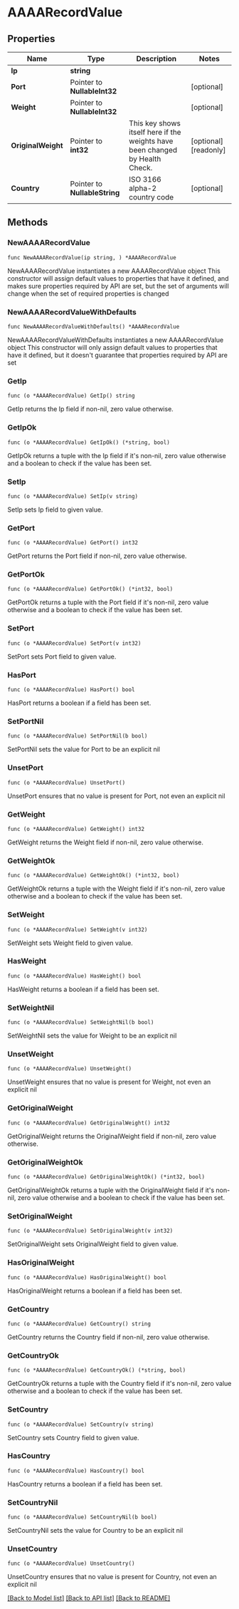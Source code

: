 # AAAARecordValue

## Properties

Name | Type | Description | Notes
------------ | ------------- | ------------- | -------------
**Ip** | **string** |  | 
**Port** | Pointer to **NullableInt32** |  | [optional] 
**Weight** | Pointer to **NullableInt32** |  | [optional] 
**OriginalWeight** | Pointer to **int32** | This key shows itself here if the weights have been changed by Health Check. | [optional] [readonly] 
**Country** | Pointer to **NullableString** | ISO 3166 alpha-2 country code | [optional] 

## Methods

### NewAAAARecordValue

`func NewAAAARecordValue(ip string, ) *AAAARecordValue`

NewAAAARecordValue instantiates a new AAAARecordValue object
This constructor will assign default values to properties that have it defined,
and makes sure properties required by API are set, but the set of arguments
will change when the set of required properties is changed

### NewAAAARecordValueWithDefaults

`func NewAAAARecordValueWithDefaults() *AAAARecordValue`

NewAAAARecordValueWithDefaults instantiates a new AAAARecordValue object
This constructor will only assign default values to properties that have it defined,
but it doesn't guarantee that properties required by API are set

### GetIp

`func (o *AAAARecordValue) GetIp() string`

GetIp returns the Ip field if non-nil, zero value otherwise.

### GetIpOk

`func (o *AAAARecordValue) GetIpOk() (*string, bool)`

GetIpOk returns a tuple with the Ip field if it's non-nil, zero value otherwise
and a boolean to check if the value has been set.

### SetIp

`func (o *AAAARecordValue) SetIp(v string)`

SetIp sets Ip field to given value.


### GetPort

`func (o *AAAARecordValue) GetPort() int32`

GetPort returns the Port field if non-nil, zero value otherwise.

### GetPortOk

`func (o *AAAARecordValue) GetPortOk() (*int32, bool)`

GetPortOk returns a tuple with the Port field if it's non-nil, zero value otherwise
and a boolean to check if the value has been set.

### SetPort

`func (o *AAAARecordValue) SetPort(v int32)`

SetPort sets Port field to given value.

### HasPort

`func (o *AAAARecordValue) HasPort() bool`

HasPort returns a boolean if a field has been set.

### SetPortNil

`func (o *AAAARecordValue) SetPortNil(b bool)`

 SetPortNil sets the value for Port to be an explicit nil

### UnsetPort
`func (o *AAAARecordValue) UnsetPort()`

UnsetPort ensures that no value is present for Port, not even an explicit nil
### GetWeight

`func (o *AAAARecordValue) GetWeight() int32`

GetWeight returns the Weight field if non-nil, zero value otherwise.

### GetWeightOk

`func (o *AAAARecordValue) GetWeightOk() (*int32, bool)`

GetWeightOk returns a tuple with the Weight field if it's non-nil, zero value otherwise
and a boolean to check if the value has been set.

### SetWeight

`func (o *AAAARecordValue) SetWeight(v int32)`

SetWeight sets Weight field to given value.

### HasWeight

`func (o *AAAARecordValue) HasWeight() bool`

HasWeight returns a boolean if a field has been set.

### SetWeightNil

`func (o *AAAARecordValue) SetWeightNil(b bool)`

 SetWeightNil sets the value for Weight to be an explicit nil

### UnsetWeight
`func (o *AAAARecordValue) UnsetWeight()`

UnsetWeight ensures that no value is present for Weight, not even an explicit nil
### GetOriginalWeight

`func (o *AAAARecordValue) GetOriginalWeight() int32`

GetOriginalWeight returns the OriginalWeight field if non-nil, zero value otherwise.

### GetOriginalWeightOk

`func (o *AAAARecordValue) GetOriginalWeightOk() (*int32, bool)`

GetOriginalWeightOk returns a tuple with the OriginalWeight field if it's non-nil, zero value otherwise
and a boolean to check if the value has been set.

### SetOriginalWeight

`func (o *AAAARecordValue) SetOriginalWeight(v int32)`

SetOriginalWeight sets OriginalWeight field to given value.

### HasOriginalWeight

`func (o *AAAARecordValue) HasOriginalWeight() bool`

HasOriginalWeight returns a boolean if a field has been set.

### GetCountry

`func (o *AAAARecordValue) GetCountry() string`

GetCountry returns the Country field if non-nil, zero value otherwise.

### GetCountryOk

`func (o *AAAARecordValue) GetCountryOk() (*string, bool)`

GetCountryOk returns a tuple with the Country field if it's non-nil, zero value otherwise
and a boolean to check if the value has been set.

### SetCountry

`func (o *AAAARecordValue) SetCountry(v string)`

SetCountry sets Country field to given value.

### HasCountry

`func (o *AAAARecordValue) HasCountry() bool`

HasCountry returns a boolean if a field has been set.

### SetCountryNil

`func (o *AAAARecordValue) SetCountryNil(b bool)`

 SetCountryNil sets the value for Country to be an explicit nil

### UnsetCountry
`func (o *AAAARecordValue) UnsetCountry()`

UnsetCountry ensures that no value is present for Country, not even an explicit nil

[[Back to Model list]](../README.md#documentation-for-models) [[Back to API list]](../README.md#documentation-for-api-endpoints) [[Back to README]](../README.md)


